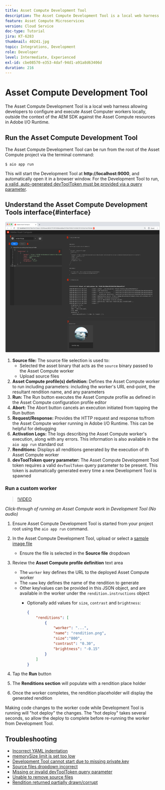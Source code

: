 ```yaml
---
title: Asset Compute Development Tool
description: The Asset Compute Development Tool is a local web harness allowing developers to configure and execute Asset Computer workers locally, outside the context of the AEM SDK against the Asset Compute resources in Adobe I/O Runtime.
feature: Asset Compute Microservices
version: Cloud Service
doc-type: Tutorial
jira: KT-6283
thumbnail: 40241.jpg
topic: Integrations, Development
role: Developer
level: Intermediate, Experienced
exl-id: cbe08570-e353-4daf-94d1-a91a8d63406d
duration: 216
---
```

# Asset Compute Development Tool

The Asset Compute Development Tool is a local web harness allowing developers to configure and execute Asset Computer workers locally, outside the context of the AEM SDK against the Asset Compute resources in Adobe I/O Runtime.

## Run the Asset Compute Development Tool

The Asset Compute Development Tool can be run from the root of the Asset Compute project via the terminal command:

```
$ aio app run
```

This will start the Development Tool at __http://localhost:9000__, and automatically open it in a browser window. For the Development Tool to run, [a valid, auto-generated devToolToken must be provided via a query parameter](#troubleshooting__devtooltoken).

## Understand the Asset Compute Development Tools interface{#interface}

![Asset Compute Development Tool](./assets/development-tool/asset-compute-dev-tool.png)

1. __Source file:__ The source file selection is used to:
    +  Selected the asset binary that acts as the `source` binary passed to the Asset Compute worker
    +  Upload source files
1. __Asset Compute profile(s) definition:__ Defines the Asset Compute worker to run including parameters: including the worker's URL end-point, the resultant rendition name, and any parameters
1. __Run:__ The Run button executes the Asset Compute profile as defined in the Asset Compute configuration profile editor
1. __Abort:__ The Abort button cancels an execution initiated from tapping the Run button
1. __Request/Response:__ Provides the HTTP request and response to/from the Asset Compute worker running in Adobe I/O Runtime. This can be helpful for debugging
1. __Activation Logs:__ The logs describing the Asset Compute worker's execution, along with any errors. This information is also available in the `aio app run` standard out
1. __Renditions:__ Displays all renditions generated by the execution of th Asset Compute worker
1. __devToolToken query parameter:__ The Asset Compute Development Tool token requires a valid `devToolToken` query parameter to be present. This token is automatically generated every time a new Development Tool is spawned

### Run a custom worker

>[!VIDEO](https://video.tv.adobe.com/v/40241?quality=12&learn=on)

_Click-through of running an Asset Compute work in Development Tool (No audio)_

1. Ensure Asset Compute Development Tool is started from your project root using the `aio app run` command.
1. In the Asset Compute Development Tool, upload or select a [sample image file](../assets/samples/sample-file.jpg)
    + Ensure the file is selected in the __Source file__ dropdown
1. Review the __Asset Compute profile definition__ text area
    + The `worker` key defines the URL to the deployed Asset Compute worker
    + The `name` key defines the name of the rendition to generate
    + Other key/values can be provided in this JSON object, and are available in the worker under the `rendition.instructions` object
        + Optionally add values for `size`, `contrast` and `brightness`:

            ```json
            {
                "renditions": [
                    {
                        "worker": "...",
                        "name": "rendition.png",
                        "size":"800",
                        "contrast": "0.30",
                        "brightness": "-0.15"
                    }
                ]
            }
            ```
            
1. Tap the __Run__ button
1. The __Renditions section__ will populate with a rendition place holder
1. Once the worker completes, the rendition placeholder will display the generated rendition

Making code changes to the worker code while Development Tool is running will "hot deploy" the changes. The "hot deploy" takes several seconds, so allow the deploy to complete before re-running the worker from Development Tool. 

## Troubleshooting

+ [Incorrect YAML indentation](../troubleshooting.md#incorrect-yaml-indentation)
+ [memorySize limit is set too low](../troubleshooting.md#memorysize-limit-is-set-too-low)
+ [Development Tool cannot start due to missing private.key](../troubleshooting.md#missing-private-key)
+ [Source files dropdown incorrect](../troubleshooting.md#source-files-dropdown-incorrect)
+ [Missing or invalid devToolToken query parameter](../troubleshooting.md#missing-or-invalid-devtooltoken-query-parameter)
+ [Unable to remove source files](../troubleshooting.md#unable-to-remove-source-files)
+ [Rendition returned partially drawn/corrupt](../troubleshooting.md#rendition-returned-partially-drawn-or-corrupt)
